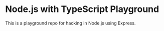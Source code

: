 # Node.js with TypeScript Playground

This is a playground repo for hacking in Node.js using Express.
